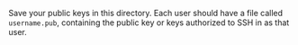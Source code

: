 Save your public keys in this directory. Each user should have a file called `username.pub`, containing the public key or keys authorized to SSH in as that user.
